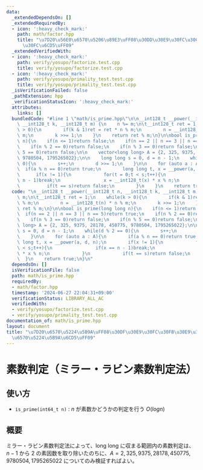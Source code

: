 ```yaml
---
data:
  _extendedDependsOn: []
  _extendedRequiredBy:
  - icon: ':heavy_check_mark:'
    path: math/factor.hpp
    title: "\u7D20\u56E0\u6570\u5206\u89E3\uFF08\u30DD\u30E9\u30FC\u30C9\u30FB\u30ED\
      \u30FC\u6CD5\uFF09"
  _extendedVerifiedWith:
  - icon: ':heavy_check_mark:'
    path: verify/yosupo/factorize.test.cpp
    title: verify/yosupo/factorize.test.cpp
  - icon: ':heavy_check_mark:'
    path: verify/yosupo/primality_test.test.cpp
    title: verify/yosupo/primality_test.test.cpp
  _isVerificationFailed: false
  _pathExtension: hpp
  _verificationStatusIcon: ':heavy_check_mark:'
  attributes:
    links: []
  bundledCode: "#line 1 \"math/is_prime.hpp\"\n\n__int128_t __power(__int128_t n,\
    \ __int128_t k, __int128_t m) {\n    n %= m;\n\t__int128_t ret = 1;\n    while(k\
    \ > 0){\n        if(k & 1)ret = ret * n % m;\n        n = __int128_t(n) * n %\
    \ m;\n        k >>= 1;\n    }\n    return ret % m;\n}\n\nbool is_prime(long long\
    \ n){\n    if(n <= 1)return false;\n    if(n == 2 || n == 3 || n == 5)return true;\n\
    \    if(n % 2 == 0)return false;\n    if(n % 3 == 0)return false;\n    if(n %\
    \ 5 == 0)return false;\n\n    vector<long long> A = {2, 325, 9375, 28178, 450775,\
    \ 9780504, 1795265022};\n\n    long long s = 0, d = n - 1;\n    while(d % 2 ==\
    \ 0){\n        s++;\n        d >>= 1;\n    }\n\n    for (auto a : A){\n      \
    \  if(a % n == 0)return true;\n        long long t, x = __power(a, d, n);\n  \
    \      if(x != 1){\n            for(t = 0;t < s;t++){\n                if(x ==\
    \ n - 1)break;\n                x = __int128_t(x) * x % n;\n            }\n  \
    \          if(t == s)return false;\n        }\n    }\n    return true;\n}\n"
  code: "\n__int128_t __power(__int128_t n, __int128_t k, __int128_t m) {\n    n %=\
    \ m;\n\t__int128_t ret = 1;\n    while(k > 0){\n        if(k & 1)ret = ret * n\
    \ % m;\n        n = __int128_t(n) * n % m;\n        k >>= 1;\n    }\n    return\
    \ ret % m;\n}\n\nbool is_prime(long long n){\n    if(n <= 1)return false;\n  \
    \  if(n == 2 || n == 3 || n == 5)return true;\n    if(n % 2 == 0)return false;\n\
    \    if(n % 3 == 0)return false;\n    if(n % 5 == 0)return false;\n\n    vector<long\
    \ long> A = {2, 325, 9375, 28178, 450775, 9780504, 1795265022};\n\n    long long\
    \ s = 0, d = n - 1;\n    while(d % 2 == 0){\n        s++;\n        d >>= 1;\n\
    \    }\n\n    for (auto a : A){\n        if(a % n == 0)return true;\n        long\
    \ long t, x = __power(a, d, n);\n        if(x != 1){\n            for(t = 0;t\
    \ < s;t++){\n                if(x == n - 1)break;\n                x = __int128_t(x)\
    \ * x % n;\n            }\n            if(t == s)return false;\n        }\n  \
    \  }\n    return true;\n}\n"
  dependsOn: []
  isVerificationFile: false
  path: math/is_prime.hpp
  requiredBy:
  - math/factor.hpp
  timestamp: '2024-06-27 22:04:31+09:00'
  verificationStatus: LIBRARY_ALL_AC
  verifiedWith:
  - verify/yosupo/factorize.test.cpp
  - verify/yosupo/primality_test.test.cpp
documentation_of: math/is_prime.hpp
layout: document
title: "\u7D20\u6570\u5224\u5B9A\uFF08\u30DF\u30E9\u30FC\u30FB\u30E9\u30D3\u30F3\u7D20\
  \u6570\u5224\u5B9A\u6CD5\uFF09"
---
```


# 素数判定（ミラー・ラビン素数判定法）

## 使い方

- ``is_prime(int64_t n)`` : $n$ が素数かどうかの判定を行う $O(log n)$

## 概要

ミラー・ラビン素数判定法によって、long long に収まる範囲内の素数判定は、$n-1$ から $2$ の素因数を取り除いたのちに、$A = {2, 325, 9375, 28178, 450775, 9780504, 1795265022}$ についてのみ検証すればよい。

